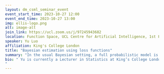```yaml
---
layout: dm_csml_seminar_event
event_start_time: 2023-10-27 12:00
event_end_time: 2023-10-27 13:00
img: ellis-logo.png
alt: image-alt
join_link: https://ucl.zoom.us/j/97245943682
location: Function Space, UCL Centre for Artificial Intelligence, 1st Floor, 90 High Holborn, London WC1V 6BH
speaker: Yu Luo
affiliation: King's College London
title: "Bayesian estimation using loss functions"
summary: "In the usual Bayesian setting, a full probabilistic model is required to link the data and parameters, and the form of this model and the inference and prediction mechanisms are specified via de Finetti's representation. In general, such a formulation is not robust to model mis-specification of its component parts.  An alternative approach is to draw inference based on loss functions, where the quantity of interest is defined as a minimizer of some expected loss, and to construct posterior distributions based on the loss-based formulation; this strategy underpins the construction of the Gibbs posterior.  We develop a Bayesian non-parametric approach; specifically, we generalize the Bayesian bootstrap, and specify a Dirichlet process model for the distribution of the observables.  We implement this using direct prior-to-posterior calculations, but also using predictive sampling.  The two updating frameworks yield the same posterior distribution under the exchangeability assumption and guarantee consistent estimation under mild conditions. We also study the assessment of posterior validity for non-standard Bayesian calculations. The methodology is demonstrated via the semi-parameter linear model. "
bio: " Yu is currently a Lecturer in Statistics at King’s College London. He finished his PhD at McGill University under the supervision of Prof. David Stephens and Dr. David Buckeridge. His principal research focus has been on developing methodology and computational tools to solve emerging problems in biomedicine and science more generally, especially under fully Bayesian settings. Through his training and collaborations, he has developed interests in biostatistics, mixture models, hidden Markov models and causal inference.
"
---
```

